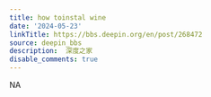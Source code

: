 ```yaml
---
title: how toinstal wine
date: '2024-05-23'
linkTitle: https://bbs.deepin.org/en/post/268472
source: deepin_bbs
description:  深度之家 
disable_comments: true
---
```

NA
